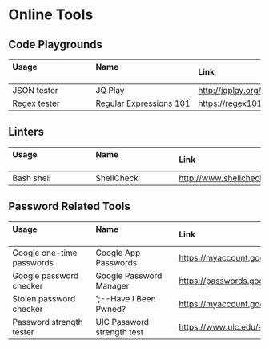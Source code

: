 # Online Tools

## Code Playgrounds

| Usage                                     | Name                                     | Link
|:---------------------------|:----------------------------|:----------------------------
| JSON tester                | JQ Play                     | <http://jqplay.org/>
| Regex tester               | Regular Expressions 101     | <https://regex101.com/>

## Linters

| Usage                                     | Name                                     | Link
|:---------------------------|:----------------------------|:----------------------------
| Bash shell                 | ShellCheck                  | <http://www.shellcheck.net/>

## Password Related Tools

| Usage                                     | Name                                     | Link
|:---------------------------|:----------------------------|:----------------------------
| Google one-time passwords  | Google App Passwords        | <https://myaccount.google.com/apppasswords>
| Google password checker    | Google Password Manager     | <https://passwords.google.com/>
| Stolen password checker    | ';--Have I Been Pwned?      | <https://myaccount.google.com/apppasswords>
| Password strength tester   | UIC Password strength test  | <https://www.uic.edu/apps/strong-password>


